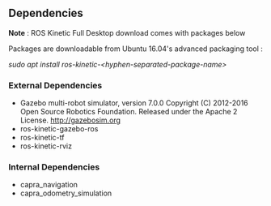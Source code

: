 ## Dependencies

**Note** : ROS Kinetic Full Desktop download comes with packages below

Packages are downloadable from Ubuntu 16.04's advanced packaging tool :

  *sudo apt install ros-kinetic-\<hyphen-separated-package-name\>*

### External Dependencies

- Gazebo multi-robot simulator, version 7.0.0
Copyright (C) 2012-2016 Open Source Robotics Foundation.
Released under the Apache 2 License.
http://gazebosim.org
- ros-kinetic-gazebo-ros
- ros-kinetic-tf
- ros-kinetic-rviz

### Internal Dependencies

- capra_navigation
- capra_odometry_simulation

